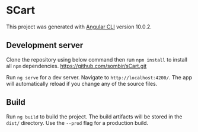 # SCart

This project was generated with [Angular CLI](https://github.com/angular/angular-cli) version 10.0.2.

## Development server

Clone the repository using below command then run `npm install` to install all `npm` dependencies.
https://github.com/sombir/sCart.git


Run `ng serve` for a dev server. Navigate to `http://localhost:4200/`. The app will automatically reload if you change any of the source files.


## Build

Run `ng build` to build the project. The build artifacts will be stored in the `dist/` directory. Use the `--prod` flag for a production build.


